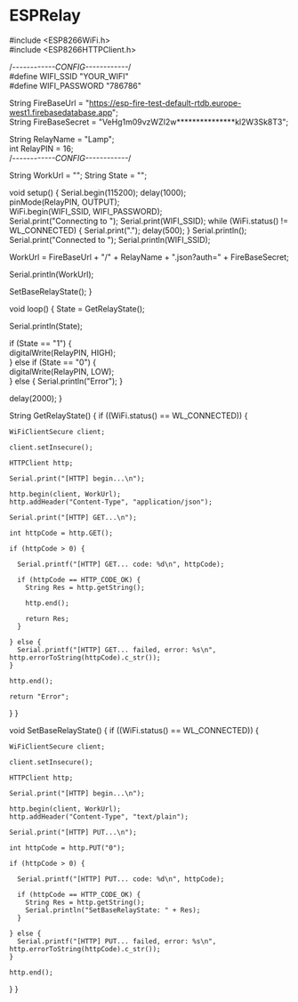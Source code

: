 # ESPRelay
#include <ESP8266WiFi.h>                
#include <ESP8266HTTPClient.h>                                                                    

/*------------CONFIG------------*/     
#define WIFI_SSID "YOUR_WIFI"                                          
#define WIFI_PASSWORD "786786"      

String FireBaseUrl = "https://esp-fire-test-default-rtdb.europe-west1.firebasedatabase.app";           
String FireBaseSecret = "VeHg1m09vzWZI2w***************kl2W3Sk8T3";

String RelayName = "Lamp";     
int RelayPIN = 16;          
/*------------CONFIG------------*/              

String WorkUrl = ""; 
String State = "";                                                    
                                                              
void setup() 
{
  Serial.begin(115200);
  delay(1000);    
  pinMode(RelayPIN, OUTPUT);                 
  WiFi.begin(WIFI_SSID, WIFI_PASSWORD);                               
  Serial.print("Connecting to ");
  Serial.print(WIFI_SSID);
  while (WiFi.status() != WL_CONNECTED) 
  {
    Serial.print(".");
    delay(500);
  }
  Serial.println();
  Serial.print("Connected to ");
  Serial.println(WIFI_SSID);   

  WorkUrl = FireBaseUrl + "/" + RelayName + ".json?auth=" + FireBaseSecret;

  Serial.println(WorkUrl);     

  SetBaseRelayState();
}
 
void loop() 
{
  State = GetRelayState(); 

  Serial.println(State); 
                              
  if (State == "1") 
  {                                                                                                              
    digitalWrite(RelayPIN, HIGH);                                                        
  } 
  else if (State == "0") 
  {                                                 
    digitalWrite(RelayPIN, LOW);                                                         
  }
  else 
  {
    Serial.println("Error");
  }

  delay(2000);
}

String GetRelayState() 
{
  if ((WiFi.status() == WL_CONNECTED)) {

    WiFiClientSecure client;
  
    client.setInsecure();
  
    HTTPClient http;

    Serial.print("[HTTP] begin...\n");

    http.begin(client, WorkUrl); 
    http.addHeader("Content-Type", "application/json");

    Serial.print("[HTTP] GET...\n");

    int httpCode = http.GET();

    if (httpCode > 0) {

      Serial.printf("[HTTP] GET... code: %d\n", httpCode);

      if (httpCode == HTTP_CODE_OK) {
        String Res = http.getString();
        
        http.end();
        
        return Res;
      }
      
    } else {
      Serial.printf("[HTTP] GET... failed, error: %s\n", http.errorToString(httpCode).c_str());
    }

    http.end();

    return "Error";
  }
}

void SetBaseRelayState() 
{
  if ((WiFi.status() == WL_CONNECTED)) {

    WiFiClientSecure client;
  
    client.setInsecure();
  
    HTTPClient http;

    Serial.print("[HTTP] begin...\n");

    http.begin(client, WorkUrl); 
    http.addHeader("Content-Type", "text/plain");

    Serial.print("[HTTP] PUT...\n");

    int httpCode = http.PUT("0");

    if (httpCode > 0) {

      Serial.printf("[HTTP] PUT... code: %d\n", httpCode);

      if (httpCode == HTTP_CODE_OK) {
        String Res = http.getString();
        Serial.println("SetBaseRelayState: " + Res); 
      }
      
    } else {
      Serial.printf("[HTTP] PUT... failed, error: %s\n", http.errorToString(httpCode).c_str());
    }

    http.end();
  }
}
